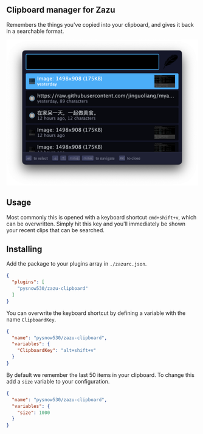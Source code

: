 ## Clipboard manager for Zazu

Remembers the things you've copied into your clipboard, and gives it back in a
searchable format.

![screenshot](./images/screenshot.png)

## Usage

Most commonly this is opened with a keyboard shortcut `cmd+shift+v`, which can
be overwritten. Simply hit this key and you'll immediately be shown your recent
clips that can be searched.

## Installing

Add the package to your plugins array in `./zazurc.json`.

~~~ json
{
  "plugins": [
    "pysnow530/zazu-clipboard"
  ]
}
~~~

You can overwrite the keyboard shortcut by defining a variable with the name
`ClipboardKey`.

~~~ json
{
  "name": "pysnow530/zazu-clipboard",
  "variables": {
    "ClipboardKey": "alt+shift+v"
  }
}
~~~

By default we remember the last 50 items in your clipboard. To change this add a
`size` variable to your configuration.

~~~ json
{
  "name": "pysnow530/zazu-clipboard",
  "variables": {
    "size": 1000
  }
}
~~~

